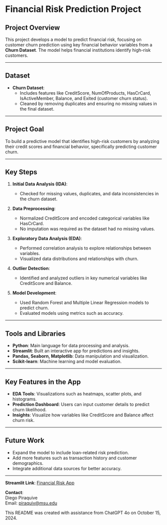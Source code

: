 # Financial Risk Prediction Project

## Project Overview
This project develops a model to predict financial risk, focusing on customer churn prediction using key financial behavior variables from a  **Churn Dataset**. The model helps financial institutions identify high-risk customers.

---

## Dataset
- **Churn Dataset**:  
   - Includes features like CreditScore, NumOfProducts, HasCrCard, IsActiveMember, Balance, and Exited (customer churn status).  
   - Cleaned by removing duplicates and ensuring no missing values in the final dataset.

---

## Project Goal
To build a predictive model that identifies high-risk customers by analyzing their credit scores and financial behavior, specifically predicting customer churn.

---

## Key Steps
1. **Initial Data Analysis (IDA)**:  
   - Checked for missing values, duplicates, and data inconsistencies in the churn dataset.  

2. **Data Preprocessing**:  
   - Normalized CreditScore and encoded categorical variables like HasCrCard.  
   - No imputation was required as the dataset had no missing values.

3. **Exploratory Data Analysis (EDA)**:  
   - Performed correlation analysis to explore relationships between variables.  
   - Visualized data distributions and relationships with churn.

4. **Outlier Detection**:  
   - Identified and analyzed outliers in key numerical variables like CreditScore and Balance.

5. **Model Development**:  
   - Used Random Forest and Multiple Linear Regression models to predict churn.  
   - Evaluated models using metrics such as accuracy.

---

## Tools and Libraries
- **Python**: Main language for data processing and analysis.  
- **Streamlit**: Built an interactive app for predictions and insights.  
- **Pandas, Seaborn, Matplotlib**: Data manipulation and visualization.  
- **Scikit-learn**: Machine learning and model evaluation.  

---

## Key Features in the App
- **EDA Tools**: Visualizations such as heatmaps, scatter plots, and histograms.  
- **Prediction Dashboard**: Users can input customer details to predict churn likelihood.  
- **Insights**: Visualize how variables like CreditScore and Balance affect churn risk.

---

## Future Work
- Expand the model to include loan-related risk prediction.  
- Add more features such as transaction history and customer demographics.  
- Integrate additional data sources for better accuracy.

---

**Streamlit Link**: [Financial Risk App](https://financialriskapp.streamlit.app)

**Contact**:  
Diego Piraquive  
Email: piraquiv@msu.edu  

This README was created with assistance from ChatGPT 4o on October 15, 2024.


